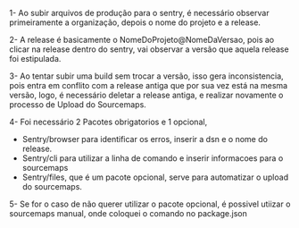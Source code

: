 1- Ao subir arquivos de produção para o sentry, é necessário observar primeiramente a organização, depois o nome do projeto e a release.

2- A release é basicamente o NomeDoProjeto@NomeDaVersao, pois ao clicar na release dentro do sentry, vai observar a versão que aquela release foi estipulada.

3- Ao tentar subir uma build sem trocar a versão, isso gera inconsistencia, pois entra em conflito com a release antiga que por sua vez está na mesma versão, logo, é necessário deletar a release antiga, e realizar novamente o processo de Upload do Sourcemaps.

4- Foi necessário 2 Pacotes obrigatorios e 1 opcional, 
  - Sentry/browser para identificar os erros, inserir a dsn e o nome do release.
  - Sentry/cli para utilizar a linha de comando e inserir informacoes para o sourcemaps
  - Sentry/files, que é um pacote opcional, serve para automatizar o upload do sourcemaps.

5- Se for o caso de não querer utilizar o pacote opcional, é possivel utiizar o sourcemaps manual, onde coloquei o comando no package.json